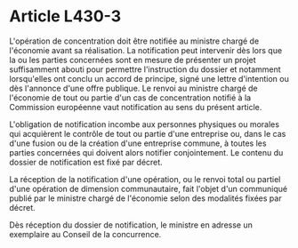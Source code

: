 # Article L430-3

L'opération de concentration doit être notifiée au ministre chargé de l'économie avant sa réalisation. La notification peut intervenir dès lors que la ou les parties concernées sont en mesure de présenter un projet suffisamment abouti pour permettre l'instruction du dossier et notamment lorsqu'elles ont conclu un accord de principe, signé une lettre d'intention ou dès l'annonce d'une offre publique. Le renvoi au ministre chargé de l'économie de tout ou partie d'un cas de concentration notifié à la Commission européenne vaut notification au sens du présent article.

L'obligation de notification incombe aux personnes physiques ou morales qui acquièrent le contrôle de tout ou partie d'une entreprise ou, dans le cas d'une fusion ou de la création d'une entreprise commune, à toutes les parties concernées qui doivent alors notifier conjointement. Le contenu du dossier de notification est fixé par décret.

La réception de la notification d'une opération, ou le renvoi total ou partiel d'une opération de dimension communautaire, fait l'objet d'un communiqué publié par le ministre chargé de l'économie selon des modalités fixées par décret.

Dès réception du dossier de notification, le ministre en adresse un exemplaire au Conseil de la concurrence.
